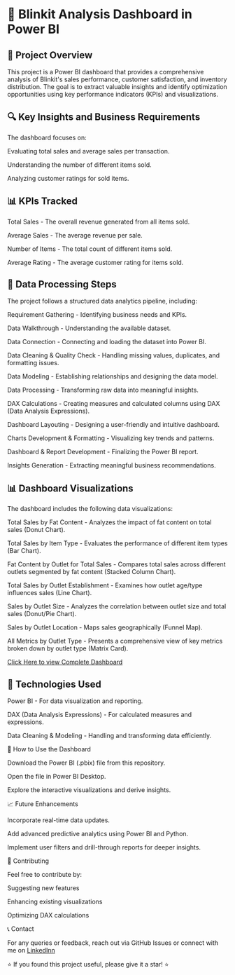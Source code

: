 
# 🛒 Blinkit Analysis Dashboard in Power BI

## 📌 Project Overview

This project is a Power BI dashboard that provides a comprehensive analysis of Blinkit's sales performance, customer satisfaction, and inventory distribution. The goal is to extract valuable insights and identify optimization opportunities using key performance indicators (KPIs) and visualizations.

## 🔍 Key Insights and Business Requirements

The dashboard focuses on:

Evaluating total sales and average sales per transaction.

Understanding the number of different items sold.

Analyzing customer ratings for sold items.

## 📊 KPIs Tracked

Total Sales - The overall revenue generated from all items sold.

Average Sales - The average revenue per sale.

Number of Items - The total count of different items sold.

Average Rating - The average customer rating for items sold.

## 📌 Data Processing Steps

The project follows a structured data analytics pipeline, including:

Requirement Gathering - Identifying business needs and KPIs.

Data Walkthrough - Understanding the available dataset.

Data Connection - Connecting and loading the dataset into Power BI.

Data Cleaning & Quality Check - Handling missing values, duplicates, and formatting issues.

Data Modeling - Establishing relationships and designing the data model.

Data Processing - Transforming raw data into meaningful insights.

DAX Calculations - Creating measures and calculated columns using DAX (Data Analysis Expressions).

Dashboard Layouting - Designing a user-friendly and intuitive dashboard.

Charts Development & Formatting - Visualizing key trends and patterns.

Dashboard & Report Development - Finalizing the Power BI report.

Insights Generation - Extracting meaningful business recommendations.

## 📊 Dashboard Visualizations

The dashboard includes the following data visualizations:

Total Sales by Fat Content - Analyzes the impact of fat content on total sales (Donut Chart).

Total Sales by Item Type - Evaluates the performance of different item types (Bar Chart).

Fat Content by Outlet for Total Sales - Compares total sales across different outlets segmented by fat content (Stacked Column Chart).

Total Sales by Outlet Establishment - Examines how outlet age/type influences sales (Line Chart).

Sales by Outlet Size - Analyzes the correlation between outlet size and total sales (Donut/Pie Chart).

Sales by Outlet Location - Maps sales geographically (Funnel Map).

All Metrics by Outlet Type - Presents a comprehensive view of key metrics broken down by outlet type (Matrix Card).

[Click Here to view Complete Dashboard](https://github.com/karishmasharma/Power-Bi-Projects/blob/main/Blinkit%20Analysis%20Report/Blinkit%20%20Analysis%20Report.pbix)




## 📂 Technologies Used

Power BI - For data visualization and reporting.

DAX (Data Analysis Expressions) - For calculated measures and expressions.

Data Cleaning & Modeling - Handling and transforming data efficiently.

🚀 How to Use the Dashboard

Download the Power BI (.pbix) file from this repository.

Open the file in Power BI Desktop.

Explore the interactive visualizations and derive insights.

📈 Future Enhancements

Incorporate real-time data updates.

Add advanced predictive analytics using Power BI and Python.

Implement user filters and drill-through reports for deeper insights.

🤝 Contributing

Feel free to contribute by:

Suggesting new features

Enhancing existing visualizations

Optimizing DAX calculations

📞 Contact

For any queries or feedback, reach out via GitHub Issues or connect with me on [ LinkedInn
](https://www.linkedin.com/in/karishma-sharma-4aa55a292/)  

⭐ If you found this project useful, please give it a star! ⭐

